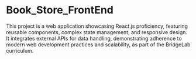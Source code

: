 # Book_Store_FrontEnd
This project is a web application showcasing React.js proficiency, featuring reusable components, complex state management, and responsive design. It integrates external APIs for data handling, demonstrating adherence to modern web development practices and scalability, as part of the BridgeLab curriculum.
